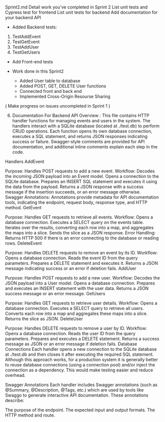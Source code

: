 Sprint2.md
Detail work you've completed in Sprint 2
List unit tests and Cypress test for frontend
List unit tests for backend
Add documentation for your backend API 


- Added Backend tests:
1. TestAddEvent
2. TestGetEvent
3. TestAddUser
4. TestGetUsers

- Add Front-end tests

- Work done in this Sprint2
  - Added User table to database
  - Added POST, GET, DELETE User functions
  - Connected front and back end
  - Implemented Cross-Origin Resourse Sharing


( Make progress on issues uncompleted in Sprint 1 )

6. Documentation For Backend API
Overview :
This file contains HTTP handler functions for managing events and users in the system. The handlers interact with a SQLite database (located at ./test.db) to perform CRUD operations. Each function opens its own database connection, executes a SQL statement, and returns JSON responses indicating success or failure. Swagger-style comments are provided for API documentation, and additional inline comments explain each step in the code.

Handlers
AddEvent

Purpose:
Handles POST requests to add a new event.
Workflow:
Decodes the incoming JSON payload into an Event model.
Opens a connection to the SQLite database.
Prepares an INSERT SQL statement and executes it using the data from the payload.
Returns a JSON response with a success message if the insertion succeeds, or an error message otherwise.
Swagger Annotations:
Annotations provide metadata for API documentation tools, indicating the endpoint, request body, response type, and HTTP method.
GetEvent

Purpose:
Handles GET requests to retrieve all events.
Workflow:
Opens a database connection.
Executes a SELECT query on the events table.
Iterates over the results, converting each row into a map, and aggregates the maps into a slice.
Sends the slice as a JSON response.
Error Handling:
Returns HTTP 500 if there is an error connecting to the database or reading rows.
DeleteEvent

Purpose:
Handles DELETE requests to remove an event by its ID.
Workflow:
Opens a database connection.
Reads the event ID from the query parameters.
Prepares a DELETE statement and executes it.
Returns a JSON message indicating success or an error if deletion fails.
AddUser

Purpose:
Handles POST requests to add a new user.
Workflow:
Decodes the JSON payload into a User model.
Opens a database connection.
Prepares and executes an INSERT statement with the user data.
Returns a JSON success message or an error message.
GetUsers

Purpose:
Handles GET requests to retrieve user details.
Workflow:
Opens a database connection.
Executes a SELECT query to retrieve all users.
Converts each row into a map and aggregates these maps into a slice.
Returns the slice as JSON.
DeleteUser

Purpose:
Handles DELETE requests to remove a user by ID.
Workflow:
Opens a database connection.
Reads the user ID from the query parameters.
Prepares and executes a DELETE statement.
Returns a success message as JSON or an error message if deletion fails.
Database Connections
Each handler opens a new connection to the SQLite database at ./test.db and then closes it after executing the required SQL statement. Although this approach works, for a production system it is generally better to reuse database connections (using a connection pool) and/or inject the connection as a dependency. This would make testing easier and reduce overhead.

Swagger Annotations
Each handler includes Swagger annotations (such as @Summary, @Description, @Tags, etc.) which are used by tools like Swaggo to generate interactive API documentation. These annotations describe:

The purpose of the endpoint.
The expected input and output formats.
The HTTP method and route.
